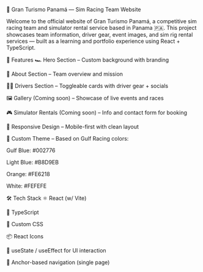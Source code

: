 🏁 Gran Turismo Panamá — Sim Racing Team Website

Welcome to the official website of Gran Turismo Panamá, a competitive sim racing team and simulator rental service based in Panama 🇵🇦.
This project showcases team information, driver gear, event images, and sim rig rental services — built as a learning and portfolio experience using React + TypeScript.

🚗 Features
🏎️ Hero Section – Custom background with branding

🧩 About Section – Team overview and mission

🧑‍💻 Drivers Section – Toggleable cards with driver gear + socials

🖼️ Gallery (Coming soon) – Showcase of live events and races

🎮 Simulator Rentals (Coming soon) – Info and contact form for booking

📱 Responsive Design – Mobile-first with clean layout

🎨 Custom Theme – Based on Gulf Racing colors:

Gulf Blue: #002776

Light Blue: #B8D9EB

Orange: #FE6218

White: #FEFEFE

🛠️ Tech Stack
⚛️ React (w/ Vite)

🧠 TypeScript

🎨 Custom CSS

📦 React Icons

🔁 useState / useEffect for UI interaction

🔗 Anchor-based navigation (single page)

